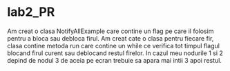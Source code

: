 # lab2_PR

Am creat o clasa NotifyAllExample care contine un flag pe care il folosim pentru a bloca sau debloca firul.
Am creat cate o clasa pentru fiecare fir, clasa contine metoda run care contine un while ce verifica tot timpul flagul blocand firul curent sau deblocand restul firelor.
In cazul meu nodurile 1 si 2 depind de nodul 3 de aceia pe ecran trebuie sa apara mai intii 3 apoi restul.
